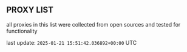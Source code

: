 ## PROXY LIST

all proxies in this list were collected from open sources and tested for functionality

last update: `2025-01-21 15:51:42.036892+00:00` UTC
